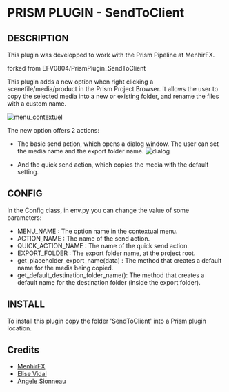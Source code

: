 # PRISM PLUGIN - SendToClient
## DESCRIPTION
  This plugin was developped to work with the Prism Pipeline at MenhirFX.
  
  forked from EFV0804/PrismPlugin_SendToClient
  
  This plugin adds a new option when right clicking a scenefile/media/product in the Prism Project Browser. It allows the user to copy the selected media into a new or existing folder, and rename the files with a custom name.
  
  ![menu_contextuel](https://github.com/user-attachments/assets/2519e5c6-fd81-46f7-9259-d42fc672df01)

  The new option offers 2 actions: 
  - The basic send action, which opens a dialog window. The user can set the media name and the export folder name.
  ![dialog](https://github.com/user-attachments/assets/d10cbd8a-0241-4c78-9d5d-ff0b8ba7a410)


  - And the quick send action, which copies the media with the default setting.

## CONFIG
In the Config class, in env.py you can change the value of some parameters:
- MENU_NAME : The option name in the contextual menu.
- ACTION_NAME : The name of the send action.
- QUICK_ACTION_NAME : The name of the quick send action.
- EXPORT_FOLDER : The export folder name, at the project root.
- get_placeholder_export_name(data) : The method that creates a default name for the media being copied.
- get_default_destination_folder_name():  The method that creates a default name for the destination folder (inside the export folder).


## INSTALL
  To install this plugin copy the folder 'SendToClient' into a Prism plugin location.
  

## Credits
- [MenhirFX](https://www.menhirfx.com)
- [Elise Vidal](https://github.com/EFV0804)
- [Angele Sionneau](https://github.com/Enjaileu)
